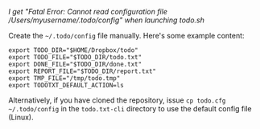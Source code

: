 *I get "Fatal Error: Cannot read configuration file /Users/myusername/.todo/config" when launching todo.sh*

Create the <code>~/.todo/config</code> file manually.  Here's some example content:
<pre><code>export TODO_DIR="$HOME/Dropbox/todo"
export TODO_FILE="$TODO_DIR/todo.txt"
export DONE_FILE="$TODO_DIR/done.txt"
export REPORT_FILE="$TODO_DIR/report.txt"
export TMP_FILE="/tmp/todo.tmp"
export TODOTXT_DEFAULT_ACTION=ls</code></pre>

Alternatively, if you have cloned the repository, issue `cp todo.cfg ~/.todo/config` in the `todo.txt-cli` directory to use the default config file (Linux).